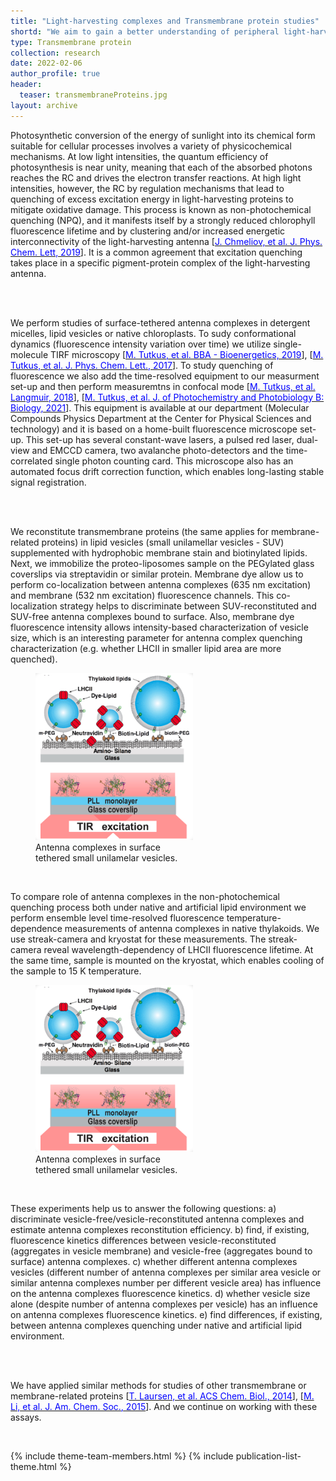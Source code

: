 ```yaml
---
title: "Light-harvesting complexes and Transmembrane protein studies"
shortd: "We aim to gain a better understanding of peripheral light-harvesting complexes' role in the non-photochemical quenching (NPQ) process. Also, we aim to understand better how the fluorescence intensity of these complexes is related with their conformational dynamcis. For these studies we employ single-molecule level fluorescenece microsocpy of detergent micelle solubilized complexes, single-liposome level fluorescence microscopy of antenna complexes' reconstited in lipid vesicles. These experiments allow us to compare role of antenna complexes' in the NPQ process both under native and artificial lipid environment. We apply similar methods (liposome reconstitution, in situ liposome size determination, single-molecule or single-liposome level fluorescnece microscopy and various bulk spectroscopy methods) for studies of other transmembrane or membrane related proteins." 
type: Transmembrane protein
collection: research
date: 2022-02-06
author_profile: true
header:
  teaser: transmembraneProteins.jpg
layout: archive
---
```


<div style="text-align: left">

Photosynthetic conversion of the energy of sunlight into its chemical form suitable for cellular processes involves a variety of physicochemical mechanisms. At low light intensities, the quantum efficiency of photosynthesis is near unity, meaning that each of the absorbed photons reaches the RC and drives the electron transfer reactions. At high light intensities, however, the RC by regulation mechanisms that lead to quenching of excess excitation energy in light-harvesting proteins to mitigate oxidative damage. This process is known as non-photochemical quenching (NPQ), and it manifests itself by a strongly reduced chlorophyll fluorescence lifetime and by clustering and/or increased energetic interconnectivity of the light-harvesting antenna [<a href="https://pubs.acs.org/doi/abs/10.1021/acs.jpclett.9b03100"><span style="color:blue">J. Chmeliov, et al. J. Phys. Chem. Lett, 2019</span></a>]. It is a common agreement that excitation quenching takes place in a specific pigment-protein complex of the light-harvesting antenna.

<br> 
<br>

We perform studies of surface-tethered antenna complexes in detergent micelles, lipid vesicles or native chloroplasts. To sudy conformational dynamics (fluorescence intensity variation over time) we utilize single-molecule TIRF microscopy [<a href="https://www.sciencedirect.com/science/article/pii/S0005272819300428"><span style="color:blue">M. Tutkus, et al. BBA - Bioenergetics, 2019</span></a>], [<a href="https://pubs.acs.org/doi/abs/10.1021/acs.jpclett.7b02634"><span style="color:blue">M. Tutkus, et al. J. Phys. Chem. Lett., 2017</span></a>]. To study quenching of fluorescence we also add the time-resolved equipment to our measurment set-up and then perform measuremtns in confocal mode [<a href="https://pubs.acs.org/doi/abs/10.1021/acs.langmuir.8b02307"><span style="color:blue">M. Tutkus, et al. Langmuir, 2018</span></a>], [<a href="https://www.sciencedirect.com/science/article/abs/pii/S101113442100052X"><span style="color:blue">M. Tutkus, et al. J. of Photochemistry and Photobiology B: Biology, 2021</span></a>]. This equipment is available at our department (Molecular Compounds Physics Department at the Center for Physical Sciences and technology) and it is based on a home-built fluorescence microscope set-up. This set-up has several constant-wave lasers, a pulsed red laser, dual-view and EMCCD camera, two avalanche photo-detectors and the time-correlated single photon counting card. This microscope also has an automated focus drift correction function, which enables long-lasting stable signal registration.

<br>
<br>

We reconstitute transmembrane proteins (the same applies for membrane-related proteins) in lipid vesicles (small unilamellar vesicles - SUV) supplemented with hydrophobic membrane stain and biotinylated lipids. Next, we immobilize the proteo-liposomes sample on the PEGylated glass coverslips via streptavidin or similar protein. Membrane dye allow us to perform co-localization between antenna complexes (635 nm excitation) and membrane (532 nm excitation) fluorescence channels. This co-localization strategy helps to discriminate between SUV-reconstituted and SUV-free antenna complexes bound to surface. Also, membrane dye fluorescence intensity allows intensity-based characterization of vesicle size, which is an interesting parameter for antenna complex quenching characterization (e.g. whether LHCII in smaller lipid area are more quenched).

<figure style="width: 50%" class="align-center">
<img src='/images/transmembraneProteins.jpg'>
<figcaption>Antenna complexes in surface tethered small unilamelar vesicles.</figcaption>
</figure>

<br>

To compare role of antenna complexes in the non-photochemical quenching process both under native and artificial lipid environment we perform ensemble level time-resolved fluorescence temperature-dependence measurements of antenna complexes in native thylakoids. We use streak-camera and kryostat for these measurements. The streak-camera reveal wavelength-dependency of LHCII fluorescence lifetime. At the same time, sample is mounted on the kryostat, which enables cooling of the sample to 15 K temperature.

<figure style="width: 50%" class="align-center">
<img src='/images/transmembraneProteins.jpg'>
<figcaption>Antenna complexes in surface tethered small unilamelar vesicles.</figcaption>
</figure>

<br>

These experiments help us to answer the following questions:
a) discriminate vesicle-free/vesicle-reconstituted antenna complexes and estimate antenna complexes reconstitution efficiency.
b) find, if existing, fluorescence kinetics differences between vesicle-reconstituted (aggregates in vesicle membrane) and vesicle-free (aggregates bound to surface) antenna complexes.
c) whether different antenna complexes vesicles (different number of antenna complexes per similar area vesicle or similar antenna complexes number per different vesicle area) has influence on the antenna complexes fluorescence kinetics.
d) whether vesicle size alone (despite number of antenna complexes per vesicle) has an influence on antenna complexes fluorescence kinetics.
e) find differences, if existing, between antenna complexes quenching under native and artificial lipid environment.

<br>
<br>

We have applied similar methods for studies of other transmembrane or membrane-related proteins [<a href="https://pubs.acs.org/doi/abs/10.1021/cb400708v"><span style="color:blue">T. Laursen, et al. ACS Chem. Biol., 2014</span></a>], [<a href="https://pubs.acs.org/doi/full/10.1021/jacs.5b08798"><span style="color:blue">M. Li, et al. J. Am. Chem. Soc., 2015</span></a>]. And we continue on working with these assays.
<br>


</div>
<br>

<!---| Resourse | Description | Link |
| --- | --- | --- |
| Twitter | #singlephotonmicroscope (hashtag on twitter) | <a href="https://twitter.com/hashtag/singlephotonmicroscopy?src=hashtag_click"><span style="color:blue">here</span></a> |--->

<!---<h2> Videos: </h2>
<video width="480" height="320" controls="controls" class="align-center">
<source src="/videos/VicidominiG_SIF_2020_max_compression.mp4" type="video/mp4">
</video>--->

{% include theme-team-members.html %}
{% include publication-list-theme.html %}

